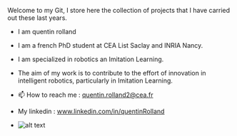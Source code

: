 Welcome to my Git,
I store here the collection of projects that I have carried out these last years.


- I am quentin rolland 
- I am a french PhD student at CEA List Saclay and INRIA Nancy.
- I am specialized in robotics an Imitation Learning.
- The aim of my work is to contribute to the effort of innovation in intelligent robotics, particularly in Imitation Learning.

- 📫 How to reach me : quentin.rolland2@cea.fr
- My linkedin : www.linkedin.com/in/quentinRolland

- ![alt text](https://media0.giphy.com/media/v1.Y2lkPTc5MGI3NjExdzZzMjZ0MmYxMHF1dDNycHpwM210NXV6Zmp0dnQ4ODNycHI0ZW9teiZlcD12MV9pbnRlcm5hbF9naWZfYnlfaWQmY3Q9Zw/syXLerBF8jnL9oxCph/giphy.webp)


